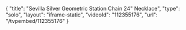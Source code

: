 {
    "title": "Sevilla Silver Geometric Station Chain 24\" Necklace",
    "type": "solo",
    "layout": "iframe-static",
    "videoId": "112355176",
    "url": "\/tvpembed\/112355176"
}